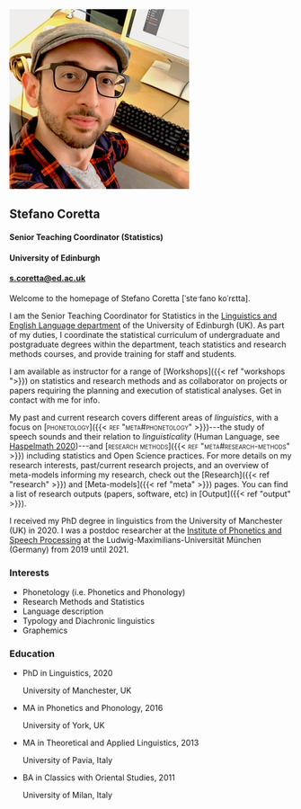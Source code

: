 ---
---

<div class="cols-2">
  <div class="col-left">
  <img class="avatar" src="/img/avatar.png" alt="Avatar">
  </div>
  <div class="col-right">
    <div class="avatar-info">
      <h2>Stefano Coretta</h2>
      <h4>Senior Teaching Coordinator (Statistics)</h4>
      <h4 id="institute">University of Edinburgh</h4>
      <h4 id="my-email"><a href = "mailto: s.coretta@ed.ac.uk">s.coretta@ed.ac.uk</a></h4>
      <a href="https://twitter.com/StefanoCoretta"><i class="fa fa-2x fa-twitter"></i></a> <a href="https://github.com/stefanocoretta"><i class="fa fa-2x fa-github"></i></a> <a href="https://osf.io/profile/"><i class="ai ai-osf ai-2x"></i></a>
    </div>
  </div>
</div>

Welcome to the homepage of Stefano Coretta [ˈsteˑfano koˈrɛtta].

I am the Senior Teaching Coordinator for Statistics in the [Linguistics and English Language department](https://www.ed.ac.uk/ppls/linguistics-and-english-language) of the University of Edinburgh (UK).
As part of my duties, I coordinate the statistical curriculum of undergraduate and postgraduate degrees within the department, teach statistics and research methods courses, and provide training for staff and students.

I am available as instructor for a range of [Workshops]({{< ref "workshops ">}}) on statistics and research methods and as collaborator on projects or papers requiring the planning and execution of statistical analyses. Get in contact with me for info.

My past and current research covers different areas of *linguistics*, with a focus on <span style="font-variant: small-caps;">[phonetology]({{< ref "meta#phonetology" >}})</span>---the study of speech sounds and their relation to *linguisticality* (Human Language, see [Haspelmath 2020](https://doi.org/10.3389/fpsyg.2019.03056))---and <span style="font-variant: small-caps;">[research methods]({{< ref "meta#research-methods" >}})</span> including statistics and Open Science practices.
For more details on my research interests, past/current research projects, and an overview of meta-models informing my research, check out the [Research]({{< ref "research" >}}) and [Meta-models]({{< ref "meta" >}}) pages.
You can find a list of research outputs (papers, software, etc) in [Output]({{< ref "output" >}}).

I received my PhD degree in linguistics from the University of Manchester (UK) in 2020.
I was a postdoc researcher at the [Institute of Phonetics and Speech Processing](https://www.phonetik.uni-muenchen.de/) at the Ludwig-Maximilians-Universität München (Germany) from 2019 until 2021.

<div class="cols-2">
<div class="col-left">
<h3>Interests</h3>
<ul class="ul-interests">
  <li>Phonetology (i.e. Phonetics and Phonology)</li>
  <li>Research Methods and Statistics</li>
  <li>Language description</li>
  <li>Typology and Diachronic linguistics</li>
  <li>Graphemics</li>
</ul>
</div>
<div class="col-right">
<h3>Education</h3>
<ul class="ul-interests">
  <li>
    <div class="description">
      <p class="course">PhD in Linguistics, 2020</p>
      <p class="institution">University of Manchester, UK</p>
    </div>
  </li>

  <li>
    <div class="description">
      <p class="course">MA in Phonetics and Phonology, 2016</p>
      <p class="institution">University of York, UK</p>
    </div>
  </li>

  <li>
    <div class="description">
      <p class="course">MA in Theoretical and Applied Linguistics, 2013</p>
      <p class="institution">University of Pavia, Italy</p>
    </div>
  </li>

  <li>
    <div class="description">
      <p class="course">BA in Classics with Oriental Studies, 2011</p>
      <p class="institution">University of Milan, Italy</p>
    </div>
  </li>
 </ul>
 </div>
</div>
